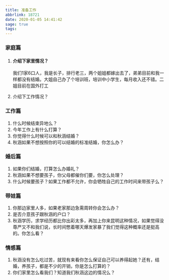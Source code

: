 ```yaml
---
title: 准备工作
abbrlink: 18721
date: 2020-01-05 14:41:42
sage: true
tags:
---
```


### 家庭篇

1. #### 介绍下家里情况？ 

   ​	我们1家6口人，我是长子，排行老三，两个姐姐都嫁出去了，弟弟目前和我一样都没有结婚。大姐自己办了个培训班，培训中小学生，每月收入还不错。二姐目前在国外打工

2. 介绍下工作情况？

<!--more-->

### 工作篇

1. 什么时候结束异地么？
2. 今年工作上有什么打算？
3. 你觉得什么时候可以和秋涵结婚？
4. 秋涵如果不想按照你的可以结婚的标准结婚，你怎么办？

### 婚后篇

1. 如果你们结婚，打算怎么办婚礼？
2. 秋涵如果不想要孩子，你父母都催你们要，你怎么处理？
3. 什么时候要孩子？如果工作都不允许，你会牺牲自己的工作时间来带孩子么？

### 带娃篇

1. 你那边家里人多，如果老家那边急需周转你会怎么办？
2. 是否介意孩子跟秋涵的户口？
3. 秋涵学历，求学经历都比你出彩太多，再加上你来昆明这种情况，如果觉得没尊严又不和我们说，长时间憋着哪天爆发家暴了我们觉得这种概率还是挺高的。你怎么看？

### 情感篇

1. 秋涵没有怎么吃过苦，就现有来看你怎么保证自己可以养得起她？还有，结婚，养孩子，都是不少的开销，你是怎么打算的？
2. 你们家里怎么看我们？知道我们秋涵这边的情况么？